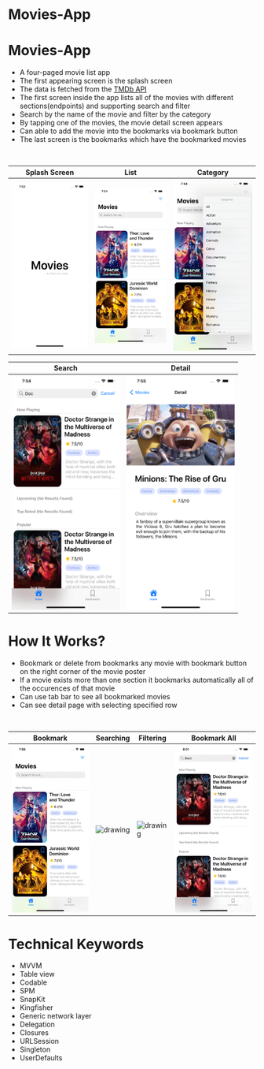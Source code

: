 # Movies-App

# **Movies-App**
- A four-paged movie list app
- The first appearing screen is the splash screen
- The data is fetched from the [TMDb API](https://developers.themoviedb.org/3/getting-started/introduction)
- The first screen inside the app lists all of the movies with different sections(endpoints) and supporting search and filter 
- Search by the name of the movie and filter by the category
- By tapping one of the movies, the movie detail screen appears
- Can able to add the movie into the bookmarks via bookmark button
- The last screen is the bookmarks which have the bookmarked movies
</br>

<div align="center">

| Splash Screen  | List | Category | 
| ------------- | ------------- | ------------- |
| <img src="Images/SplashScreen.png" alt="ss" width="220"/> | <img src="Images/StartingPage.png" alt="ss" width="220"/>  | <img src="Images/Filtering.png" alt="ss" width="220"/>  |


| Search  | Detail | 
| ------------- | ------------- |
| <img src="Images/SearchPage.png" alt="ss" width="220"/> | <img src="Images/DetailPage.png" alt="ss" width="220"/> | 

</div>

# **How It Works?**
- Bookmark or delete from bookmarks any movie with bookmark button on the right corner of the movie poster
- If a movie exists more than one section it bookmarks automatically all of the occurences of that movie 
- Can use tab bar to see all bookmarked movies
- Can see detail page with selecting specified row
</br>

<div align="center">

| Bookmark  | Searching | Filtering  | Bookmark All |
| ------------- | ------------- | ------------- | ------------- |
| <img src="Images/Bookmark.gif" alt="drawing" width="220"/> | <img src="Images/Searching.gif" alt="drawing" width="220"/>  | <img src="Images/Filtering.gif" alt="drawing" width="220"/>  | <img src="Images/BookmarkMultiple.gif" alt="drawing" width="220"/>  |

</div>

# **Technical Keywords**
- MVVM
- Table view
- Codable
- SPM
- SnapKit
- Kingfisher
- Generic network layer
- Delegation
- Closures
- URLSession
- Singleton
- UserDefaults
